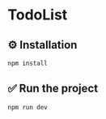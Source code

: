 # TodoList
 
 
## ⚙️ Installation

```javascript
npm install
```

## ✅ Run the project

```javascript
npm run dev
```
